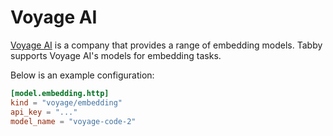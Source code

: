 # Voyage AI

[Voyage AI](https://voyage.ai/) is a company that provides a range of embedding models. Tabby supports Voyage AI's models for embedding tasks.

Below is an example configuration:

```toml title="~/.tabby/config.toml"
[model.embedding.http]
kind = "voyage/embedding"
api_key = "..."
model_name = "voyage-code-2"
```
